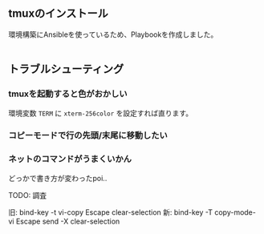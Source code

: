 
tmuxのインストール
------------------

環境構築にAnsibleを使っているため、Playbookを作成しました。

```yml
```


トラブルシューティング
----------------------

### tmuxを起動すると色がおかしい

環境変数 `TERM` に `xterm-256color` を設定すれば直ります。

### コピーモードで行の先頭/末尾に移動したい


### ネットのコマンドがうまくいかん

どっかで書き方が変わったpoi..

TODO: 調査

旧: bind-key -t vi-copy Escape clear-selection
新: bind-key -T copy-mode-vi Escape send -X clear-selection
